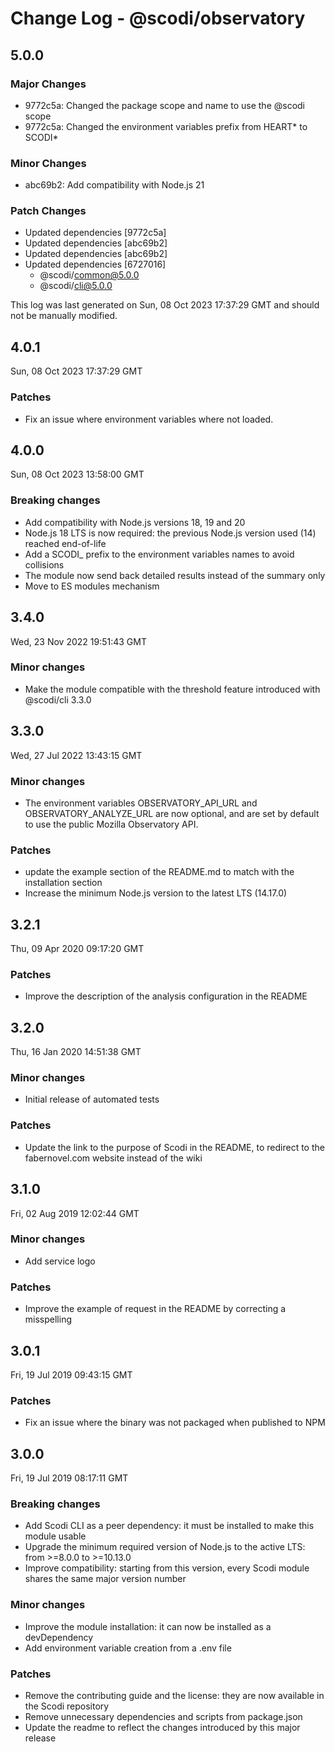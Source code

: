 # Change Log - @scodi/observatory

## 5.0.0

### Major Changes

- 9772c5a: Changed the package scope and name to use the @scodi scope
- 9772c5a: Changed the environment variables prefix from HEART* to SCODI*

### Minor Changes

- abc69b2: Add compatibility with Node.js 21

### Patch Changes

- Updated dependencies [9772c5a]
- Updated dependencies [abc69b2]
- Updated dependencies [abc69b2]
- Updated dependencies [6727016]
  - @scodi/common@5.0.0
  - @scodi/cli@5.0.0

This log was last generated on Sun, 08 Oct 2023 17:37:29 GMT and should not be manually modified.

## 4.0.1

Sun, 08 Oct 2023 17:37:29 GMT

### Patches

- Fix an issue where environment variables where not loaded.

## 4.0.0

Sun, 08 Oct 2023 13:58:00 GMT

### Breaking changes

- Add compatibility with Node.js versions 18, 19 and 20
- Node.js 18 LTS is now required: the previous Node.js version used (14) reached end-of-life
- Add a SCODI\_ prefix to the environment variables names to avoid collisions
- The module now send back detailed results instead of the summary only
- Move to ES modules mechanism

## 3.4.0

Wed, 23 Nov 2022 19:51:43 GMT

### Minor changes

- Make the module compatible with the threshold feature introduced with @scodi/cli 3.3.0

## 3.3.0

Wed, 27 Jul 2022 13:43:15 GMT

### Minor changes

- The environment variables OBSERVATORY_API_URL and OBSERVATORY_ANALYZE_URL are now optional, and are set by default to use the public Mozilla Observatory API.

### Patches

- update the example section of the README.md to match with the installation section
- Increase the minimum Node.js version to the latest LTS (14.17.0)

## 3.2.1

Thu, 09 Apr 2020 09:17:20 GMT

### Patches

- Improve the description of the analysis configuration in the README

## 3.2.0

Thu, 16 Jan 2020 14:51:38 GMT

### Minor changes

- Initial release of automated tests

### Patches

- Update the link to the purpose of Scodi in the README, to redirect to the fabernovel.com website instead of the wiki

## 3.1.0

Fri, 02 Aug 2019 12:02:44 GMT

### Minor changes

- Add service logo

### Patches

- Improve the example of request in the README by correcting a misspelling

## 3.0.1

Fri, 19 Jul 2019 09:43:15 GMT

### Patches

- Fix an issue where the binary was not packaged when published to NPM

## 3.0.0

Fri, 19 Jul 2019 08:17:11 GMT

### Breaking changes

- Add Scodi CLI as a peer dependency: it must be installed to make this module usable
- Upgrade the minimum required version of Node.js to the active LTS: from >=8.0.0 to >=10.13.0
- Improve compatibility: starting from this version, every Scodi module shares the same major version number

### Minor changes

- Improve the module installation: it can now be installed as a devDependency
- Add environment variable creation from a .env file

### Patches

- Remove the contributing guide and the license: they are now available in the Scodi repository
- Remove unnecessary dependencies and scripts from package.json
- Update the readme to reflect the changes introduced by this major release
